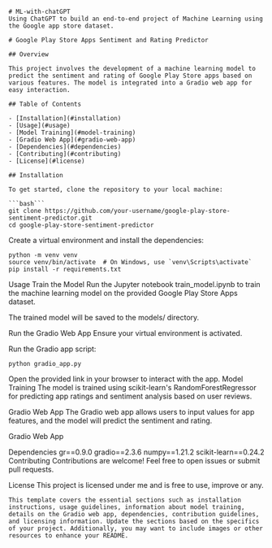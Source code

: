 ```
# ML-with-chatGPT
Using ChatGPT to build an end-to-end project of Machine Learning using the Google app store dataset.

# Google Play Store Apps Sentiment and Rating Predictor

## Overview

This project involves the development of a machine learning model to predict the sentiment and rating of Google Play Store apps based on various features. The model is integrated into a Gradio web app for easy interaction.

## Table of Contents

- [Installation](#installation)
- [Usage](#usage)
- [Model Training](#model-training)
- [Gradio Web App](#gradio-web-app)
- [Dependencies](#dependencies)
- [Contributing](#contributing)
- [License](#license)

## Installation

To get started, clone the repository to your local machine:

```bash```
git clone https://github.com/your-username/google-play-store-sentiment-predictor.git
cd google-play-store-sentiment-predictor
```

Create a virtual environment and install the dependencies:
```
python -m venv venv
source venv/bin/activate  # On Windows, use `venv\Scripts\activate`
pip install -r requirements.txt
```

Usage
Train the Model
Run the Jupyter notebook train_model.ipynb to train the machine learning model on the provided Google Play Store Apps dataset.

The trained model will be saved to the models/ directory.

Run the Gradio Web App
Ensure your virtual environment is activated.

Run the Gradio app script:

```python gradio_app.py```


Open the provided link in your browser to interact with the app.
Model Training
The model is trained using scikit-learn's RandomForestRegressor for predicting app ratings and sentiment analysis based on user reviews.

Gradio Web App
The Gradio web app allows users to input values for app features, and the model will predict the sentiment and rating.

Gradio Web App

Dependencies
gr==0.9.0
gradio==2.3.6
numpy==1.21.2
scikit-learn==0.24.2
Contributing
Contributions are welcome! Feel free to open issues or submit pull requests.

License
This project is licensed under me and is free to use, improve or any.

```
This template covers the essential sections such as installation instructions, usage guidelines, information about model training, details on the Gradio web app, dependencies, contribution guidelines, and licensing information. Update the sections based on the specifics of your project. Additionally, you may want to include images or other resources to enhance your README.
```
